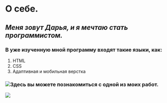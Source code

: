 # **О себе.**
## ***Меня зовут Дарья, и я мечтаю стать программистом.***
### В уже изученную мной программу входят такие языки, как:
1. HTML
2. CSS
3. Адаптивная и мобильная верстка

### ![ Здесь вы можете познакомиться с одной из моих работ.](https://codepen.io/Daria1102/pen/qBVegbw?editors=1100)

![](https://sun9-39.userapi.com/impg/s6P4UdDLDhNyjbAAcD-ozBtwT4-0ufNmOD1_RA/o8H8QUWtQOA.jpg?size=864x1080&quality=95&sign=88b28ffbbe151466416ea4268f6278e8&type=album)